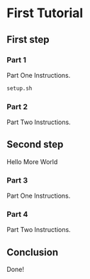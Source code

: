 # First Tutorial

## First step

<walkthrough-project-billing-setup></walkthrough-project-billing-setup>

### Part 1

Part One Instructions.

```bash
setup.sh
```

### Part 2

Part Two Instructions.

## Second step

Hello More World

### Part 3

Part One Instructions.

### Part 4

Part Two Instructions.

## Conclusion

Done!
